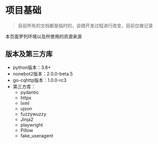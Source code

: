 # 项目基础

> 目前所有的文档都是临时的，会随开发过程进行改变，目前仅做记录

本页面罗列环境以及所使用的资源来源

## 版本及第三方库
- python版本：3.8+
- nonebot2版本：2.0.0-beta.5
- go-cqhttp版本：1.0.0-rc3
- 第三方库：
    - pydantic
    - httpx
    - lxml
    - ujson
    - fuzzywuzzy
    - Jinja2
    - playwright
    - Pillow
    - fake_useragent